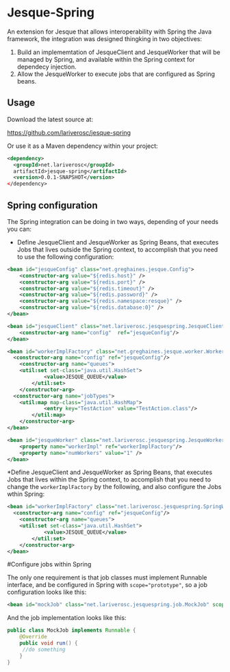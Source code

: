 Jesque-Spring
=============

An extension for Jesque that allows interoperability with Spring the Java framework, the integration was designed thingking in two objectives:

1. Build an implememtation of JesqueClient and JesqueWorker that will be managed by Spring, and available within the Spring context for dependecy injection.
2. Allow the JesqueWorker to execute jobs that are configured as Spring beans. 

Usage
----------------
Download the latest source at:

  https://github.com/lariverosc/jesque-spring
  
Or use it as a Maven dependency within your project:

```xml
<dependency>
  <groupId>net.lariverosc</groupId>
  artifactId>jesque-spring</artifactId>
  <version>0.0.1-SNAPSHOT</version>
</dependency>
```

Spring configuration
----------------

The Spring integration can be doing in two ways, depending of your needs you can:

* Define JesqueClient and JesqueWorker as Spring Beans, that executes Jobs that lives outside the Spring context, to accomplish that you need to use the following configuration:

```xml
<bean id="jesqueConfig" class="net.greghaines.jesque.Config">
	<constructor-arg value="${redis.host}" />
	<constructor-arg value="${redis.port}" />
	<constructor-arg value="${redis.timeout}" />
	<constructor-arg value="${redis.password}" />
	<constructor-arg value="${redis.namespace:resque}" />
	<constructor-arg value="${redis.database:0}" />
</bean>

<bean id="jesqueClient" class="net.lariverosc.jesquespring.JesqueClient">
	<constructor-arg name="config"  ref="jesqueConfig"/>
</bean>

<bean id="workerImplFactory" class="net.greghaines.jesque.worker.WorkerImplFactory">
  <constructor-arg name="config" ref="jesqueConfig"/>  
	<constructor-arg name="queues">
    <util:set set-class="java.util.HashSet">
			<value>JESQUE_QUEUE</value>
		</util:set>
	</constructor-arg>
  <constructor-arg name="jobTypes">
  	<util:map map-class="java.util.HashMap">
			<entry key="TestAction" value="TestAction.class"/>
		</util:map>
	</constructor-arg>
</bean>

<bean id="jesqueWorker" class="net.lariverosc.jesquespring.JesqueWorker" init-method="start" destroy-method="stop">
	<property name="workerImpl" ref="workerImplFactory"/>
	<property name="numWorkers" value="1" />
</bean>
```

*Define JesqueClient and JesqueWorker as Spring Beans, that executes Jobs that lives within the Spring context, to accomplish that you need to change the ```workerImplFactory``` by the following, and also configure the Jobs wthin Spring:

```xml
<bean id="workerImplFactory" class="net.lariverosc.jesquespring.SpringWorkerImplFactory">
  <constructor-arg name="config" ref="jesqueConfig"/>	
	<constructor-arg name="queues">
    <util:set set-class="java.util.HashSet">
			<value>JESQUE_QUEUE</value>
		</util:set>
	</constructor-arg> 
</bean>
```

#Configure jobs within Spring

The only one requirement is that job classes must implement Runnable interface, and be configured in Spring with ```scope="prototype"```, so a job configuration looks like this:

```xml
<bean id="mockJob" class="net.lariverosc.jesquespring.job.MockJob" scope="prototype"/>
```

And the job implementation looks like this:

```java
public class MockJob implements Runnable {
	@Override
	public void run() {
     //do something
	}
}

```

